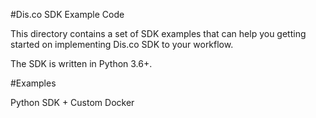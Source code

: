 #Dis.co SDK Example Code

This directory contains a set of SDK examples that can help you getting started on implementing Dis.co SDK to your workflow.

The SDK is written in Python 3.6+.


#Examples

Python SDK + Custom Docker
